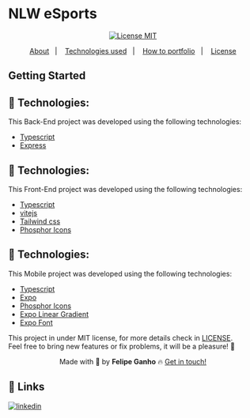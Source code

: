 # NLW eSports

<div align="center">
  <a href="https://opensource.org/licenses/MIT"><img alt="License MIT" src="https://img.shields.io/badge/license-MIT-brightgreen"></a>
</div>

<p align="center">
  <a href="#interrobang-what-is-inter">About</a>&nbsp;&nbsp;&nbsp;|&nbsp;&nbsp;&nbsp;
  <a href="#technologies">Technologies used</a>&nbsp;&nbsp;&nbsp;|&nbsp;&nbsp;&nbsp;
  <a href="#construction_worker-how-to-use-developing">How to portfolio</a>&nbsp;&nbsp;&nbsp;|&nbsp;&nbsp;&nbsp;
  <a href="#key-license">License</a>
</p>

<!-- <h1 align='center'>
  <img src='./screen/DIFikbwyeE.png' width="280">
</h1> -->

## Getting Started



<!-- ## PREVIEW
<a href="">Coffee delivery</a> -->

## 🚀 Technologies:

This Back-End project was developed using the following technologies:

-   [Typescript][typescript]
-   [Express][express]



## 🚀 Technologies:

This Front-End project was developed using the following technologies:

-   [Typescript][typescript]
-   [vitejs][vitejs]
-   [Tailwind css][tailwindcss]
-   [Phosphor Icons][phosphoricons]


## 🚀 Technologies:

This Mobile project was developed using the following technologies:

-   [Typescript][typescript]
-   [Expo][expo]
-   [Phosphor Icons][phosphoricons]
-   [Expo Linear Gradient][expo-linear-gradient]
-   [Expo Font][expo-font]


This project in under MIT license, for more details check in [LICENSE][license]. <br>
Feel free to bring new features or fix problems, it will be a pleasure! 💜


<div align='center'>
  Made with 💚  by <strong>Felipe Ganho</strong> 🔥
  <a href='https://www.linkedin.com/in/felipeganho/'>Get in touch!</a>
</div>

[typescript]: https://www.typescriptlang.org/
[nextjs]: https://nextjs.org/
[expo]: https://expo.dev/
[vitejs]: https://vitejs.dev/
[express]: https://expressjs.com/
[styled]: https://styled-components.com/
[phosphoricons]: https://phosphoricons.com/
[tailwindcss]: https://tailwindcss.com/
[react-hook-form]: https://react-hook-form.com/
[sass]: https://sass-lang.com/
[expo-font]: https://www.npmjs.com/package/expo-font
[expo-linear-gradient]: https://www.npmjs.com/package/expo-linear-gradient
[axios]: https://axios-http.com/docs/intro
[prismic]: https://prismic.io/
[stripe]: https://stripe.com/br
[react-icons]: https://react-icons.github.io/react-icons/
[git]: https://git-scm.com
[fauna]: https://fauna.com/
[yarn]: https://yarnpkg.com/
[license]: ./LICENSE
[linkedin]: https://www.linkedin.com/in/jeffersoncharlles/

## 🔗 Links
[![linkedin](https://img.shields.io/badge/linkedin-0A66C2?style=for-the-badge&logo=linkedin&logoColor=white)](https://www.linkedin.com/felipeganho)
